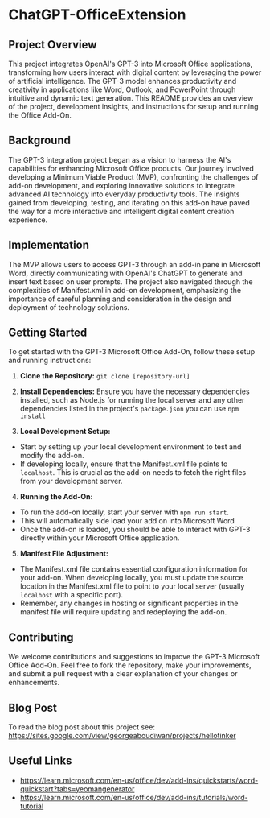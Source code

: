 # ChatGPT-OfficeExtension

## Project Overview

This project integrates OpenAI's GPT-3 into Microsoft Office applications, transforming how users interact with digital content by leveraging the power of artificial intelligence. The GPT-3 model enhances productivity and creativity in applications like Word, Outlook, and PowerPoint through intuitive and dynamic text generation. This README provides an overview of the project, development insights, and instructions for setup and running the Office Add-On.

## Background

The GPT-3 integration project began as a vision to harness the AI's capabilities for enhancing Microsoft Office products. Our journey involved developing a Minimum Viable Product (MVP), confronting the challenges of add-on development, and exploring innovative solutions to integrate advanced AI technology into everyday productivity tools. The insights gained from developing, testing, and iterating on this add-on have paved the way for a more interactive and intelligent digital content creation experience.

## Implementation

The MVP allows users to access GPT-3 through an add-in pane in Microsoft Word, directly communicating with OpenAI's ChatGPT to generate and insert text based on user prompts. The project also navigated through the complexities of Manifest.xml in add-on development, emphasizing the importance of careful planning and consideration in the design and deployment of technology solutions.

## Getting Started

To get started with the GPT-3 Microsoft Office Add-On, follow these setup and running instructions:

1. **Clone the Repository:**
`git clone [repository-url]`


2. **Install Dependencies:**
Ensure you have the necessary dependencies installed, such as Node.js for running the local server and any other dependencies listed in the project's `package.json` you can use `npm install`

3. **Local Development Setup:**
- Start by setting up your local development environment to test and modify the add-on.
- If developing locally, ensure that the Manifest.xml file points to `localhost`. This is crucial as the add-on needs to fetch the right files from your development server.

4. **Running the Add-On:**
- To run the add-on locally, start your server with `npm run start`.
- This will automatically side load your add on into Microsoft Word
- Once the add-on is loaded, you should be able to interact with GPT-3 directly within your Microsoft Office application.

5. **Manifest File Adjustment:**
- The Manifest.xml file contains essential configuration information for your add-on. When developing locally, you must update the source location in the Manifest.xml file to point to your local server (usually `localhost` with a specific port).
- Remember, any changes in hosting or significant properties in the manifest file will require updating and redeploying the add-on.

## Contributing

We welcome contributions and suggestions to improve the GPT-3 Microsoft Office Add-On. Feel free to fork the repository, make your improvements, and submit a pull request with a clear explanation of your changes or enhancements.

## Blog Post

To read the blog post about this project see: https://sites.google.com/view/georgeaboudiwan/projects/hellotinker

## Useful Links
* https://learn.microsoft.com/en-us/office/dev/add-ins/quickstarts/word-quickstart?tabs=yeomangenerator
* https://learn.microsoft.com/en-us/office/dev/add-ins/tutorials/word-tutorial